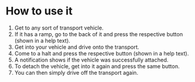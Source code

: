 # How to use it

1. Get to any sort of transport vehicle.
2. If it has a ramp, go to the back of it and press the respective button (shown in a help text).
3. Get into your vehicle and drive onto the transport.
4. Come to a halt and press the respective button (shown in a help text).
5. A notification shows if the vehicle was successfully attached.
6. To detach the vehicle, get into it again and press the same button.
7. You can then simply drive off the transport again.

